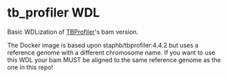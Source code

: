 # tb_profiler WDL

Basic WDLization of [TBProfiler](https://github.com/jodyphelan/TBProfiler)'s bam version.

The Docker image is based upon staphb/tbprofiler:4.4.2 but uses a reference genome with a different chromosome name. If you want to use this WDL your bam MUST be aligned to the same reference genome as the one in this repo!